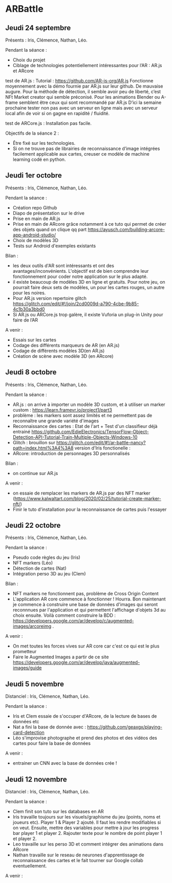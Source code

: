# ARBattle

## Jeudi 24 septembre
Présents : Iris, Clémence, Nathan, Léo.

Pendant la séance :
- Choix du projet
- Ciblage de technologies potentiellement intéressantes pour l’AR : AR.js et ARcore

test de AR.js :
Tutorial : https://github.com/AR-js-org/AR.js
Fonctionne moyennement avec la démo fournie par AR.js sur leur github. De mauvaise augure. 
Pour la méthode de détection, il semble avoir peu de liberté, c’est NFt Market creator qui semble préconisé. 
Pour les animations Blender ou A-frame semblent être ceux qui sont recommandé par AR.js 
D’ici la semaine prochaine tester non pas avec un serveur en ligne mais avec un serveur local afin de voir si on gagne en rapidité / fluidité.

test de ARCore.js : 
Installation pas facile.

Objectifs de la séance 2 :
- Être fixé sur les technologies.
- Si on ne trouve pas de librairies de reconnaissance d’image intégrées facilement applicable aux cartes, creuser ce modèle de machine learning codé en python. 


## Jeudi 1er octobre
Présents : Iris, Clémence, Nathan, Léo.

Pendant la séance :
- Création repo Github
- Diapo de présentation sur le drive
- Prise en main de AR.js 
- Prise en main de ARcore grâce notamment à ce tuto qui permet de créer des objets quand on clique qq part https://ayusch.com/building-arcore-app-android-studio/
- Choix de modèles 3D
- Tests sur Android d'exemples existants

Bilan :
- les deux outils d'AR sont intéressants et ont des avantages/inconvénients. L'objectif est de bien comprendre leur fonctionnement pour coder notre application sur le plus adapté.
- il existe beaucoup de modèles 3D en ligne et gratuits. Pour notre jeu, on pourrait faire deux sets de modèles, un pour les cartes rouges, un autre pour les noires.
- Pour AR.js version repertoire glitch https://glitch.com/edit/#!/join/2cd0009d-a790-4cbe-9b85-4c1b30a3bbd0
- Si AR.js ou ARCore.js trop galère, il existe Vuforia un plug-in Unity pour faire de l’AR

A venir :
- Essais sur les cartes
- Codage des différents marqueurs de AR (en AR.js)
- Codage de différents modèles 3D(en AR.js)
- Création de scène avec modèle 3D (en ARcore)


## Jeudi 8 octobre
Présents : Iris, Clémence, Nathan, Léo.

Pendant la séance :
  - AR.js : on arrive à importer un modèle 3D custom, et à utiliser un marker custom : https://learn.framevr.io/project1/part3
  - problème : les markers sont assez limités et ne permettent pas de reconnaître une grande variété d'images
  - Reconnaissance des cartes : Etat de l'art + Test d'un classifieur déjà entrainé https://github.com/EdjeElectronics/TensorFlow-Object-Detection-API-Tutorial-Train-Multiple-Objects-Windows-10
  - Glitch : brouillon sur https://glitch.com/edit/#!/ar-battle-nancy?path=index.html%3A4%3A8
             version d'Iris fonctionelle : 
  - ARcore: introduction de personnages 3D personnalisés             
             
Bilan :
  - on continue sur AR.js
  
  
A venir :
  - on essaie de remplacer les markers de AR.js par des NFT marker (https://www.kalwaltart.com/blog/2020/02/25/tutorial-create-marker-nft/)
  - Finir le tuto d'installation pour la reconnaissance de cartes puis l'essayer


## Jeudi 22 octobre
Présents : Iris, Clémence, Nathan, Léo.

Pendant la séance :
  - Pseudo code règles du jeu (Iris)
  - NFT markers (Léo)
  - Détection de cartes (Nat)
  - Intégration perso 3D au jeu (Clem)
             
Bilan :
  - NFT markers ne fonctionnent pas, problème de Cross Origin Content
  - L'application AR core commence à fonctionner ! Hourra. Bon maintenant je commence à construire une base de données d'images qui seront reconnnues par l'application et qui permettent l'affichage d'objets 3d au choix ensuite. Voilà comment construire la BDD : https://developers.google.com/ar/develop/c/augmented-images/arcoreimg . 
  
  
A venir :
  - On met toutes les forces vives sur AR core car c'est ce qui est le plus prometteur 
  - Faire le Augmented Images a partir de ce site https://developers.google.com/ar/develop/java/augmented-images/guide


## Jeudi 5 novembre
Distanciel : Iris, Clémence, Nathan, Léo.

Pendant la séance :
  - Iris et Clem essaie de s'occuper d'ARcore, de la lecture de bases de données etc
  - Nat a fini la base de donnée avec : https://github.com/geaxgx/playing-card-detection
  - Léo s'improvise photographe et prend des photos et des vidéos des cartes pour faire la base de données

A venir :
  - entrainer un CNN avec la base de données crée !


## Jeudi 12 novembre
Distanciel : Iris, Clémence, Nathan, Léo.

Pendant la séance :
  - Clem finit son tuto sur les databases en AR
  - Iris travaille toujours sur les visuels/graphisme du jeu (points, noms et joueurs etc). Player 1 & Player 2 ajouté. Il faut les rendre modifiables si on veut. Ensuite, mettre des variables pour mettre à jour les progress bar player 1 et player 2. Rajouter texte pour le nombre de point player 1 et player 2.
  - Leo travaille sur les perso 3D et comment intégrer des animations dans ARcore
  - Nathan travaille sur le reseau de neurones d'apprentissage de reconnaissance des cartes et le fait tourner sur Google collab eventuellement.

A venir :
